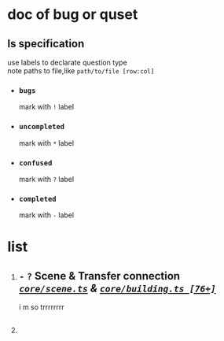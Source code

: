 # doc of bug or quset

## ls specification

use labels to declarate question type  
note paths to file,like `path/to/file [row:col]`

-   ### `bugs`

    mark with `!` label

-   ### `uncompleted`

    mark with `*` label

-   ### `confused`

    mark with `?` label

-   ### `completed`

    mark with `-` label

# list

1. ## `-` `?` Scene & Transfer connection <br> _[`core/scene.ts`](/source/core/scene.ts) & [`core/building.ts [76+]`](/source/core/buildings.ts)_

    i m so trrrrrrrr

2. ##
